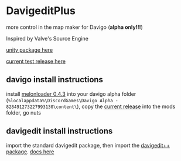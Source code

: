 # DavigeditPlus
 more control in the map maker for Davigo (**alpha only!!!**)
 
 Inspired by Valve's Source Engine

[unity package here](https://github.com/SquirrelKiev/DavigeditPlus/raw/main/DavigeditPlus.unitypackage)

[current test release here](https://github.com/SquirrelKiev/DavigeditPlus/releases/download/v1.0.0-rc2/DavigeditPlus.dll)

## davigo install instructions
install [melonloader 0.4.3](https://github.com/HerpDerpinstine/MelonLoader/releases/latest/download/MelonLoader.Installer.exe) into your davigo alpha folder (`%localappdata%\DiscordGames\Davigo Alpha - 828491273227993130\content\`), copy the [current release](https://github.com/SquirrelKiev/DavigeditPlus/releases/download/v1.0.0-rc2/DavigeditPlus.dll) into the mods folder, go nuts
## davigedit install instructions
import the standard davigedit package, then import the [davigedit++ package](https://github.com/SquirrelKiev/DavigeditPlus/blob/main/DavigeditPlus.unitypackage). 
[docs here](https://github.com/SquirrelKiev/DavigeditPlus/wiki)
